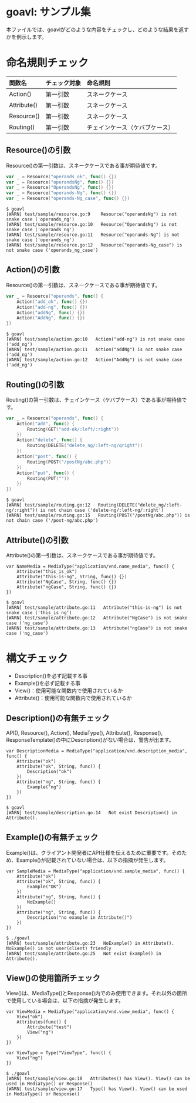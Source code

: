# goavl: サンプル集
本ファイルでは、goavlがどのような内容をチェックし、どのような結果を返すかを例示します。

# 命名規則チェック

|関数名|チェック対象|命名規則|
|:--|:--|:--|
|Action()|第一引数|スネークケース|
|Attribute()|第一引数|スネークケース|
|Resource()|第一引数|スネークケース|
|Routing()|第一引数|チェインケース（ケバブケース）|


## Resource()の引数
Resource()の第一引数は、スネークケースである事が期待値です。
``` test/sample/resource.go
var _ = Resource("operands_ok", func() {})
var _ = Resource("operandsNg", func() {})
var _ = Resource("OperandsNg", func() {})
var _ = Resource("operands-Ng", func() {})
var _ = Resource("operands-Ng_case", func() {})
```
```
$ goavl 
[WARN] test/sample/resource.go:9    Resource("operandsNg") is not snake case ('operands_ng')
[WARN] test/sample/resource.go:10   Resource("OperandsNg") is not snake case ('operands_ng')
[WARN] test/sample/resource.go:11   Resource("operands-Ng") is not snake case ('operands_ng')
[WARN] test/sample/resource.go:12   Resource("operands-Ng_case") is not snake case ('operands_ng_case')
```

## Action()の引数
Resource()の第一引数は、スネークケースである事が期待値です。
``` test/sample/action.go
var _ = Resource("operands", func() {
	Action("add_ok", func() {})
	Action("add-ng", func() {})
	Action("addNg", func() {})
	Action("AddNg", func() {})
})
```
```
$ goavl 
[WARN] test/sample/action.go:10   Action("add-ng") is not snake case ('add_ng')
[WARN] test/sample/action.go:11   Action("addNg") is not snake case ('add_ng')
[WARN] test/sample/action.go:12   Action("AddNg") is not snake case ('add_ng')
```

## Routing()の引数
Routing()の第一引数は、チェインケース（ケバブケース）である事が期待値です。
``` test/sample/resource.go
var _ = Resource("operands", func() {
	Action("add", func() {
		Routing(GET("add-ok/:left/:right"))
	})
	Action("delete", func() {
		Routing(DELETE("delete_ng/:left-ng/qright"))
	})
	Action("post", func() {
		Routing(POST("/postNg/abc.php"))
	})
	Action("put", func() {
		Routing(PUT(""))
	})
})
```
```
$ goavl 
[WARN] test/sample/routing.go:12   Routing(DELETE("delete_ng/:left-ng/:right")) is not chain case ('delete-ng/:left-ng/:right')
[WARN] test/sample/routing.go:15   Routing(POST("/postNg/abc.php")) is not chain case ('/post-ng/abc.php')
```

## Attribute()の引数
Attribute()の第一引数は、スネークケースである事が期待値です。
```
var NameMedia = MediaType("application/vnd.name_media", func() {
	Attribute("this_is_ok")
	Attribute("this-is-ng", String, func() {})
	Attribute("NgCase", String, func() {})
	Attribute("ngCase", String, func() {})
})
```
```
$ goavl 
[WARN] test/sample/attribute.go:11   Attribute("this-is-ng") is not snake case ('this_is_ng')
[WARN] test/sample/attribute.go:12   Attribute("NgCase") is not snake case ('ng_case')
[WARN] test/sample/attribute.go:13   Attribute("ngCase") is not snake case ('ng_case')
```

# 構文チェック
- Description()を必ず記載する事
- Example()を必ず記載する事
- View()：使用可能な関数内で使用されているか
- Attribute()：使用可能な関数内で使用されているか

## Description()の有無チェック
API(), Resource(), Action(), MediaType(), Attribute(), Response(), ResponseTemplate()の中にDescription()がない場合は、警告が出ます。
```
var DescriptionMedia = MediaType("application/vnd.description_media", func() {
	Attribute("ok")
	Attribute("ok", String, func() {
		Description("ok")
	})
	Attribute("ng", String, func() {
		Example("ng")
	})
})
```
```
$ goavl
[WARN] test/sample/description.go:14   Not exist Description() in Attribute().
```
## Example()の有無チェック
Example()は、クライアント開発者にAPI仕様を伝えるために重要です。そのため、Example()が記載されていない場合は、以下の指摘が発生します。
```
var SampleMedia = MediaType("application/vnd.sample_media", func() {
	Attribute("ok")
	Attribute("ok", String, func() {
		Example("OK")
	})
	Attribute("ng", String, func() {
		NoExample()
	})
	Attribute("ng", String, func() {
		Description("no example in Attribute()")
	})
})
```
```
$ ./goavl 
[WARN] test/sample/attribute.go:23   NoExample() in Attribute(). NoExample() is not user(client) friendly
[WARN] test/sample/attribute.go:25   Not exist Example() in Attribute().
```

## View()の使用箇所チェック
View()は、MediaType()とResponse()内でのみ使用できます。それ以外の箇所で使用している場合は、以下の指摘が発生します。
```
var ViewMedia = MediaType("application/vnd.view_media", func() {
	View("ok")
	Attributes(func() {
		Attribute("test")
		View("ng")
	})
})

var ViewType = Type("ViewType", func() {
	View("ng")
})
```
```
$ ./goavl
[WARN] test/sample/view.go:10   Attributes() has View(). View() can be used in MediaType() or Response()
[WARN] test/sample/view.go:17   Type() has View(). View() can be used in MediaType() or Response()
```
